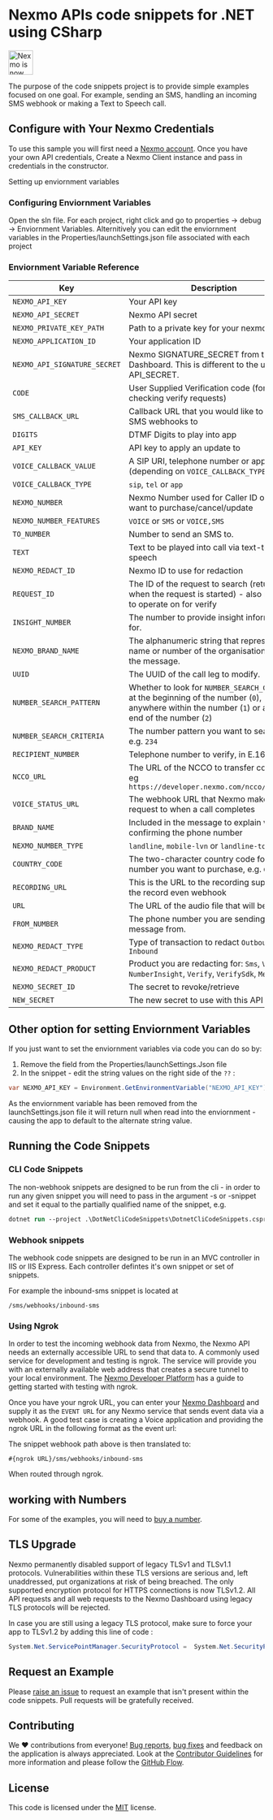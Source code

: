 ﻿# Nexmo APIs code snippets for .NET using CSharp
 
 <img src="https://developer.nexmo.com/assets/images/Vonage_Nexmo.svg" height="48px" alt="Nexmo is now known as Vonage" />

The purpose of the code snippets project is to provide simple examples focused on one goal. For example, sending an SMS, handling an incoming SMS webhook or making a Text to Speech call.

## Configure with Your Nexmo Credentials

To use this sample you will first need a [Nexmo account](https://dashboard.nexmo.com/sign-up). Once you have your own API credentials, Create a Nexmo Client instance and pass in credentials in the constructor.

Setting up enviornment variables

### Configuring Enviornment Variables

Open the sln file. For each project, right click and go to properties -> debug -> Enviornment Variables. Alternitively you can edit the enviornment variables in the Properties/launchSettings.json file associated with each project

### Enviornment Variable Reference

Key | Description
----|------------
`NEXMO_API_KEY` | Your API key
`NEXMO_API_SECRET` | Nexmo API secret
`NEXMO_PRIVATE_KEY_PATH` | Path to a private key for your nexmo app
`NEXMO_APPLICATION_ID` | Your application ID
`NEXMO_API_SIGNATURE_SECRET` | Nexmo SIGNATURE_SECRET from the Dashboard. This is different to the usual API_SECRET.
`CODE` | User Supplied Verification code (for checking verify requests)
`SMS_CALLBACK_URL` | Callback URL that you would like to receive SMS webhooks to
`DIGITS` | DTMF Digits to play into app
`API_KEY` | API key to apply an update to
`VOICE_CALLBACK_VALUE` | A SIP URI, telephone number or app ID (depending on `VOICE_CALLBACK_TYPE`)
`VOICE_CALLBACK_TYPE` | `sip`, `tel` or `app`
`NEXMO_NUMBER` | Nexmo Number used for Caller ID or lvn you want to purchase/cancel/update
`NEXMO_NUMBER_FEATURES` | `VOICE` or `SMS` or `VOICE,SMS`
`TO_NUMBER` | Number to send an SMS to.
`TEXT` | Text to be played into call via text-to-speech
`NEXMO_REDACT_ID` | Nexmo ID to use for redaction
`REQUEST_ID` | The ID of the request to search (returned when the request is started) - also request to operate on for verify
`INSIGHT_NUMBER` | The number to provide insight information for.
`NEXMO_BRAND_NAME` | The alphanumeric string that represents the name or number of the organisation sending the message.
`UUID` | The UUID of the call leg  to modify.
`NUMBER_SEARCH_PATTERN` | Whether to look for `NUMBER_SEARCH_CRITERIA` at the beginning of the number (`0`), anywhere within the number (`1`) or at the end of the number (`2`)
`NUMBER_SEARCH_CRITERIA` | The number pattern you want to search for, e.g. `234`
`RECIPIENT_NUMBER` | Telephone number to verify, in E.164 format
`NCCO_URL` | The URL of the NCCO to transfer control to, eg `https://developer.nexmo.com/ncco/tts.json`
`VOICE_STATUS_URL` | The webhook URL that Nexmo makes a request to when a call completes
`BRAND_NAME` | Included in the message to explain who is confirming the phone number
`NEXMO_NUMBER_TYPE` | `landline`, `mobile-lvn` or `landline-toll-free`
`COUNTRY_CODE`| The two-character country code for the number you want to purchase, e.g. `GB`
`RECORDING_URL` |  This is the URL to the recording supplied in the record even webhook
`URL` | The URL of the audio file that will be played.
`FROM_NUMBER` | The phone number you are sending the message from.
`NEXMO_REDACT_TYPE` | Type of transaction to redact `Outbound` or `Inbound`
`NEXMO_REDACT_PRODUCT` | Product you are redacting for: `Sms`, `Voice`, `NumberInsight`, `Verify`, `VerifySdk`, `Messages`
`NEXMO_SECRET_ID` | The secret to revoke/retrieve
`NEW_SECRET` | The new secret to use with this API key

## Other option for setting Enviornment Variables

If you just want to set the enviornment variables via code you can do so by:

1. Remove the field from the Properties/launchSettings.Json file
2. In the snippet - edit the string values on the right side of the `??` :
```csharp
var NEXMO_API_KEY = Environment.GetEnvironmentVariable("NEXMO_API_KEY") ?? "CHANGE_ME";
```

As the enviornment variable has been removed from the launchSettings.json file it will return null when read into the enviornment - causing the app to default to the alternate string value.

## Running the Code Snippets

### CLI Code Snippets

The non-webhook snippets are designed to be run from the cli - in order to run any given snippet you will need to pass in the argument -s or -snippet and set it equal to the partially qualified name of the snippet, e.g.

```ps
dotnet run --project .\DotNetCliCodeSnippets\DotnetCliCodeSnippets.csproj --s=Messaging.SendSms
```

### Webhook snippets

The webhook code snippets are designed to be run in an MVC controller in IIS or IIS Express. Each controller defintes it's own snippet or set of snippets.

For example the inbound-sms snippet is located at 

`/sms/webhooks/inbound-sms`

### Using Ngrok

In order to test the incoming webhook data from Nexmo, the Nexmo API needs an externally accessible URL to send that data to. A commonly used service for development and testing is ngrok. The service will provide you with an externally available web address that creates a secure tunnel to your local environment. The [Nexmo Developer Platform](https://developer.nexmo.com/concepts/guides/testing-with-ngrok) has a guide to getting started with testing with ngrok. 

Once you have your ngrok URL, you can enter your [Nexmo Dashboard](https://dashboard.nexmo.com) and supply it as the `EVENT URL` for any Nexmo service that sends event data via a webhook. A good test case is creating a Voice application and providing the ngrok URL in the following format as the event url: 

The snippet webhook path above is then translated to:

`#{ngrok URL}/sms/webhooks/inbound-sms`

When routed through ngrok.

## working with Numbers

For some of the examples, you will need to [buy a number](https://dashboard.nexmo.com/buy-numbers).

## TLS Upgrade

Nexmo permanently disabled support of legacy TLSv1 and TLSv1.1 protocols. Vulnerabilities within these TLS versions are serious and, left unaddressed, put organizations at risk of being breached. The only supported encryption protocol for HTTPS connections is now TLSv1.2. All API requests and all web requests to the Nexmo Dashboard using legacy TLS protocols will be rejected.

In case you are still using a legacy TLS protocol, make sure to force your app to TLSv1.2 by adding this line of code :

```csharp
System.Net.ServicePointManager.SecurityProtocol =  System.Net.SecurityProtocolType.Tls12;
```

## Request an Example

Please [raise an issue](https://github.com/Nexmo/nexmo-dotnet/issues) to request an example that isn't present within the code snippets. Pull requests will be gratefully received.

## Contributing 

We ❤️ contributions from everyone! [Bug reports](https://github.com/Nexmo/nexmo-dotnet-code-snippets/issues), [bug fixes](https://github.com/Nexmo/nexmo-dotnet-code-snippets/pulls) and feedback on the application is always appreciated. Look at the [Contributor Guidelines](https://github.com/Nexmo/nexmo-dotnet-code-snippets/blob/master/CONTRIBUTING.md) for more information and please follow the [GitHub Flow](https://guides.github.com/introduction/flow/index.html).

## License

This code is licensed under the [MIT](https://github.com/Nexmo/nexmo-dotnet-code-snippets/blob/master/LICENSE.md) license.
